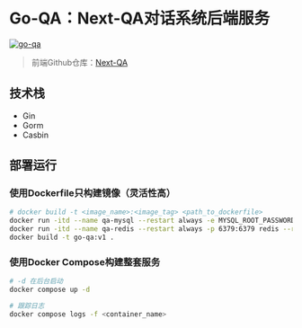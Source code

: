 # Go-QA：Next-QA对话系统后端服务

[![go-qa](https://goreportcard.com/badge/github.com/shijiahao314/go-qa)](https://goreportcard.com/report/github.com/shijiahao314/go-qa)

> 前端Github仓库：[Next-QA](https://github.com/shijiahao314/next-qa)

## 技术栈

- Gin
- Gorm
- Casbin

## 部署运行

### 使用Dockerfile只构建镜像（灵活性高）

```bash
# docker build -t <image_name>:<image_tag> <path_to_dockerfile>
docker run -itd --name qa-mysql --restart always -e MYSQL_ROOT_PASSWORD=qa-mysql-password -e MYSQL_DATABASE=qa -p 3306:3306 mysql
docker run -itd --name qa-redis --restart always -p 6379:6379 redis --requirepass "qa-redis-password"
docker build -t go-qa:v1 .
```

### 使用Docker Compose构建整套服务

```bash
# -d 在后台启动
docker compose up -d

# 跟踪日志
docker compose logs -f <container_name>
```
